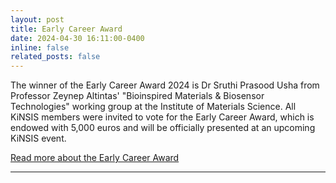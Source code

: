 ```yaml
---
layout: post
title: Early Career Award
date: 2024-04-30 16:11:00-0400
inline: false
related_posts: false
---
```


The winner of the Early Career Award 2024 is Dr Sruthi Prasood Usha from Professor Zeynep Altintas' "Bioinspired Materials & Biosensor Technologies" working group at the Institute of Materials Science. All KiNSIS members were invited to vote for the Early Career Award, which is endowed with 5,000 euros and will be officially presented at an upcoming KiNSIS event.

[Read more about the Early Career Award](https://www.uni-kiel.de/en/research/priority-research-areas/kiel-nano-surface-and-interface-science/training-career/postdocs/early-career-award)

---
